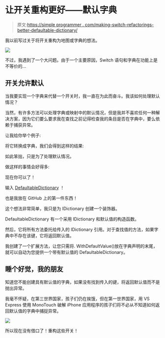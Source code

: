 # 让开关重构更好——默认字典

> 原文:[https://simple programmer . com/making-switch-refactorings-better-defaultable-dictionary/](https://simpleprogrammer.com/making-switch-refactorings-better-defaultable-dictionary/)

我以前写过关于将开关重构为地图或字典的想法。

![](img/b1c34ebe60b700e0c6e13434db391f16.png)

不过，我遇到了一个大问题。由于一个主要原因，Switch 语句和字典在功能上是不等价的…

## 开关允许默认

当我要实现一个字典来代替一个开关时，我一直在为此而奋斗。我该如何处理默认情况？

当然，有许多方法可以处理字典或映射中的默认情况，但是我并不喜欢任何一种解决方案，因为它们要么要求我在查找之前记得检查我的条目是否在字典中，要么依赖于捕获异常。

让我给你举个例子:

将它转换成字典，我们会得到这样的结果:

如此笨拙，只是为了处理默认情况。

做这样的事情会好得多:

现在你可以了！

输入 [DefaultableDictionary](https://github.com/jsonmez/Defaultable-Dictionary) ！

也是我放在 GitHub 上的第一件东西！

这个想法非常简单，我只是为 IDictionary 创建一个装饰器。

DefaultableDictionary 有一个采用 IDictionary 和默认值的构造函数。

然后，它将所有方法委托给传入的 IDictionary 引用。对于查找值的方法，如果字典中不存在该键，它将返回默认值。

我创建了一个扩展方法，让您只需将. WithDefaultValue()放在字典声明的末尾，就可以自动为您提供一个带有默认值的 DefaultableDictionary。

## 睡个好觉，我的朋友

知道您不能创建具有默认值的字典，如果没有找到传入的键，将返回默认值而不是抛出异常。

我毫不怀疑，在第三世界国家，孩子们仍在挨饿，但在第一世界国家，用 VS Express 使用 MonoTouch 破解 iPhone 应用程序的孩子们将不必从不知道如何返回默认值的字典中捕捉异常。

![](img/e35875c410bca97a5d97f9ee8389a582.png)

所以现在没有借口了！重构这些开关！